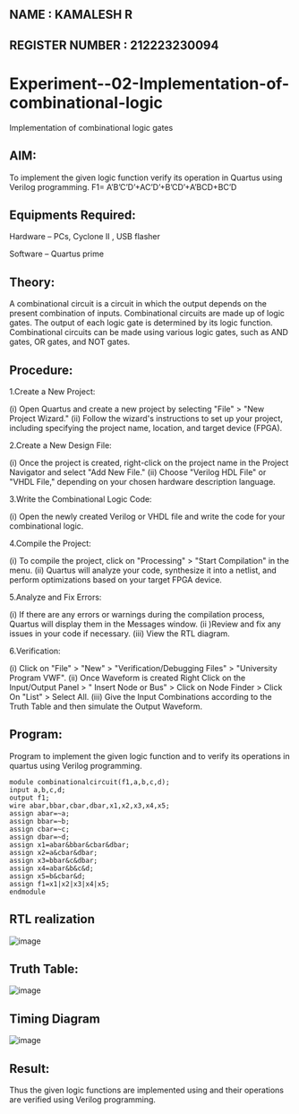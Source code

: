 ## NAME : KAMALESH R
## REGISTER NUMBER : 212223230094
# Experiment--02-Implementation-of-combinational-logic
Implementation of combinational logic gates
 
## AIM:
To implement the given logic function verify its operation in Quartus using Verilog programming.
 F1= A’B’C’D’+AC’D’+B’CD’+A’BCD+BC’D
 
 
 
## Equipments Required: 
Hardware – PCs, Cyclone II , USB flasher 

Software – Quartus prime


## Theory:
A combinational circuit is a circuit in which the output depends on the present combination of inputs. Combinational circuits are made up of logic gates. The output of each logic gate is determined by its logic function. Combinational circuits can be made using various logic gates, such as AND gates, OR gates, and NOT gates.

## Procedure:
1.Create a New Project:

  (i) Open Quartus and create a new project by selecting "File" > "New Project Wizard."
  (ii) Follow the wizard's instructions to set up your project, including specifying the project name, location, and target device (FPGA).

2.Create a New Design File:

  (i) Once the project is created, right-click on the project name in the Project Navigator and select "Add New File."
  (ii) Choose "Verilog HDL File" or "VHDL File," depending on your chosen hardware description language.

3.Write the Combinational Logic Code:

  (i) Open the newly created Verilog or VHDL file and write the code for your combinational logic.

4.Compile the Project:

  (i) To compile the project, click on "Processing" > "Start Compilation" in the menu.
  (ii) Quartus will analyze your code, synthesize it into a netlist, and perform optimizations based on your target FPGA device.

5.Analyze and Fix Errors:

  (i) If there are any errors or warnings during the compilation process, Quartus will display them in the Messages window.
  (ii )Review and fix any issues in your code if necessary.
  (iii) View the RTL diagram.

6.Verification:

  (i) Click on "File" > "New" > "Verification/Debugging Files" > "University Program VWF".
  (ii) Once Waveform is created Right Click on the Input/Output Panel > " Insert Node or Bus" > Click on Node Finder > Click On "List" > Select All.
  (iii) Give the Input Combinations according to the Truth Table and then simulate the Output Waveform.

## Program:

Program to implement the given logic function and to verify its operations in quartus using Verilog programming.

```
module combinationalcircuit(f1,a,b,c,d);
input a,b,c,d;
output f1;
wire abar,bbar,cbar,dbar,x1,x2,x3,x4,x5;
assign abar=~a;
assign bbar=~b;
assign cbar=~c;
assign dbar=~d;
assign x1=abar&bbar&cbar&dbar;
assign x2=a&cbar&dbar;
assign x3=bbar&c&dbar;
assign x4=abar&b&c&d;
assign x5=b&cbar&d;
assign f1=x1|x2|x3|x4|x5;
endmodule
```

## RTL realization
![image](https://github.com/KAMALESHNITHYA/Experiment--02-Implementation-of-combinational-logic-/assets/145743119/cde7e792-4b8d-4d69-a941-b896e459cc67)

## Truth Table:
![image](https://github.com/KAMALESHNITHYA/Experiment--02-Implementation-of-combinational-logic-/assets/145743119/4fa1f72f-f84f-4139-86be-212325727520)

## Timing Diagram
![image](https://github.com/KAMALESHNITHYA/Experiment--02-Implementation-of-combinational-logic-/assets/145743119/8ed31432-e36c-41f8-800a-dca1f5331081)

## Result:
Thus the given logic functions are implemented using  and their operations are verified using Verilog programming.
